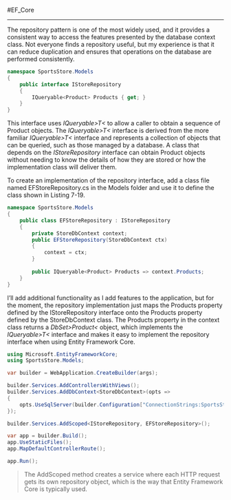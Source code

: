 #EF_Core 

---

The repository pattern is one of the most widely used, and it provides a consistent way to access the features presented by the
database context class. Not everyone finds a repository useful, but my experience is that it can reduce
duplication and ensures that operations on the database are performed consistently.

```cs
namespace SportsStore.Models 
{
	public interface IStoreRepository 
	{
		IQueryable<Product> Products { get; }
	}
}
```

This interface uses _IQueryable&gt;T&lt;_ to allow a caller to obtain a sequence of Product objects. The
_IQueryable&gt;T&lt;_ interface is derived from the more familiar _IQueryable&gt;T&lt;_ interface and represents a
collection of objects that can be queried, such as those managed by a database.
A class that depends on the _IStoreRepository_ interface can obtain Product objects without needing to
know the details of how they are stored or how the implementation class will deliver them.

To create an implementation of the repository interface, add a class file named EFStoreRepository.cs
in the Models folder and use it to define the class shown in Listing 7-19.

```cs
namespace SportsStore.Models 
{
	public class EFStoreRepository : IStoreRepository 
	{
		private StoreDbContext context;
		public EFStoreRepository(StoreDbContext ctx) 
		{
			context = ctx;
		}
		
		public IQueryable<Product> Products => context.Products;
	}
}
```

I’ll add additional functionality as I add features to the application, but for the moment, the repository
implementation just maps the Products property defined by the IStoreRepository interface onto the
Products property defined by the StoreDbContext class. The Products property in the context class returns
a _DbSet&gt;Product&lt;_ object, which implements the _IQueryable&gt;T&lt;_ interface and makes it easy to implement
the repository interface when using Entity Framework Core.

```cs
using Microsoft.EntityFrameworkCore;
using SportsStore.Models;

var builder = WebApplication.CreateBuilder(args);

builder.Services.AddControllersWithViews();
builder.Services.AddDbContext<StoreDbContext>(opts => 
{
	opts.UseSqlServer(builder.Configuration["ConnectionStrings:SportsStoreConnection"]);
});

builder.Services.AddScoped<IStoreRepository, EFStoreRepository>();

var app = builder.Build();
app.UseStaticFiles();
app.MapDefaultControllerRoute();

app.Run();
```

> The AddScoped method creates a service where each HTTP request gets its own repository object, which
> is the way that Entity Framework Core is typically used.